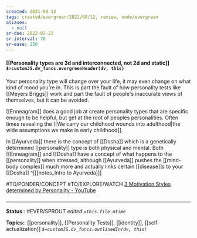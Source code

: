 ```yaml
---
created: 2021-08-12
tags: created/evergreen/2021/08/12, review, node/evergreen
aliases:
  - null
sr-due: 2022-02-22
sr-interval: 76
sr-ease: 250
---
```


#### [[Personality types are 3d and interconnected, not 2d and static]] `$=customJS.dv_funcs.evergreenHeader(dv, this)`

Your personality type will change over your life, it may even change on what kind of mood you're in. This is part the fault of how personality tests like [[Meyers Briggs]] work and part the fault of people's inaccurate views of themselves, but it can be avoided.

[[Enneagram]] does a good job at create personality types that are specific enough to be helpful, but get at the root of peoples personalities. Often times revealing the [[We carry our childhood wounds into adulthood|the wide assumptions we make in early childhood]]. 

In [[Ayurveda]] there is the concept of [[Dosha]] which is a genetically determined [[personality]] type is both physical and mental. Both [[Enneagram]] and [[Dosha]] have a concept of what happens to the [[personality]] when stressed, although [[Ayurveda]] pushes the [[mind-body complex]] much more and actually links certain [[disease]]s to your [[Dosha]]
^[[[notes_Intro to Ayurveda]]]

#TO/PONDER/CONCEPT #TO/EXPLORE/WATCH  [3 Motivation Styles determined by Personality - YouTube](https://www.youtube.com/watch?v=tRWX21lW_bU) 

### <hr class="footnote"/>

**Status**:: #EVER/SPROUT 
*edited `=this.file.mtime`*

**Topics**:: [[personality]], [[Personality Tests]], [[identity]], [[self-actualization]]
*`$=customJS.dv_funcs.outlinedIn(dv, this)`*
